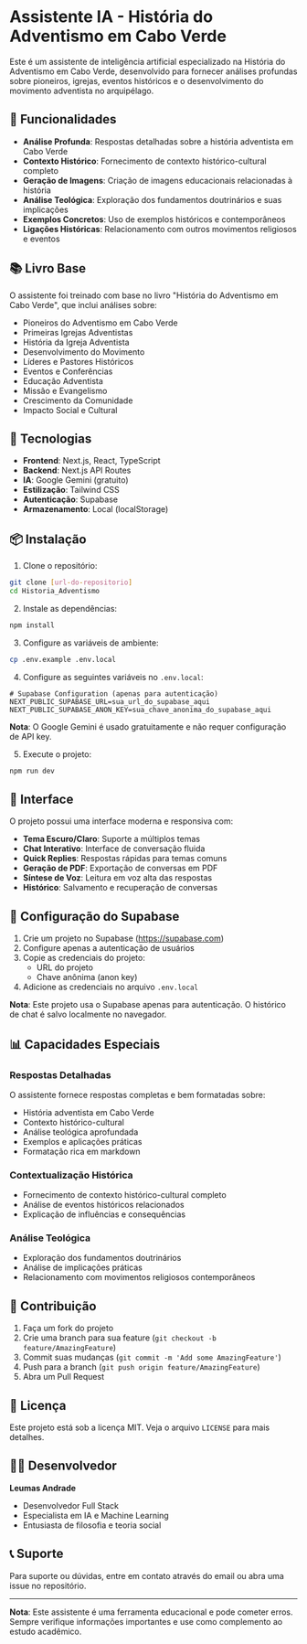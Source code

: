 # Assistente IA - História do Adventismo em Cabo Verde

Este é um assistente de inteligência artificial especializado na História do Adventismo em Cabo Verde, desenvolvido para fornecer análises profundas sobre pioneiros, igrejas, eventos históricos e o desenvolvimento do movimento adventista no arquipélago.

## 🎯 Funcionalidades

- **Análise Profunda**: Respostas detalhadas sobre a história adventista em Cabo Verde
- **Contexto Histórico**: Fornecimento de contexto histórico-cultural completo
- **Geração de Imagens**: Criação de imagens educacionais relacionadas à história
- **Análise Teológica**: Exploração dos fundamentos doutrinários e suas implicações
- **Exemplos Concretos**: Uso de exemplos históricos e contemporâneos
- **Ligações Históricas**: Relacionamento com outros movimentos religiosos e eventos

## 📚 Livro Base

O assistente foi treinado com base no livro "História do Adventismo em Cabo Verde", que inclui análises sobre:

- Pioneiros do Adventismo em Cabo Verde
- Primeiras Igrejas Adventistas
- História da Igreja Adventista
- Desenvolvimento do Movimento
- Líderes e Pastores Históricos
- Eventos e Conferências
- Educação Adventista
- Missão e Evangelismo
- Crescimento da Comunidade
- Impacto Social e Cultural

## 🚀 Tecnologias

- **Frontend**: Next.js, React, TypeScript
- **Backend**: Next.js API Routes
- **IA**: Google Gemini (gratuito)
- **Estilização**: Tailwind CSS
- **Autenticação**: Supabase
- **Armazenamento**: Local (localStorage)

## 📦 Instalação

1. Clone o repositório:
```bash
git clone [url-do-repositorio]
cd Historia_Adventismo
```

2. Instale as dependências:
```bash
npm install
```

3. Configure as variáveis de ambiente:
```bash
cp .env.example .env.local
```

4. Configure as seguintes variáveis no `.env.local`:
```
# Supabase Configuration (apenas para autenticação)
NEXT_PUBLIC_SUPABASE_URL=sua_url_do_supabase_aqui
NEXT_PUBLIC_SUPABASE_ANON_KEY=sua_chave_anonima_do_supabase_aqui
```

**Nota**: O Google Gemini é usado gratuitamente e não requer configuração de API key.

5. Execute o projeto:
```bash
npm run dev
```

## 🎨 Interface

O projeto possui uma interface moderna e responsiva com:

- **Tema Escuro/Claro**: Suporte a múltiplos temas
- **Chat Interativo**: Interface de conversação fluida
- **Quick Replies**: Respostas rápidas para temas comuns
- **Geração de PDF**: Exportação de conversas em PDF
- **Síntese de Voz**: Leitura em voz alta das respostas
- **Histórico**: Salvamento e recuperação de conversas

## 🔧 Configuração do Supabase

1. Crie um projeto no Supabase (https://supabase.com)
2. Configure apenas a autenticação de usuários
3. Copie as credenciais do projeto:
   - URL do projeto
   - Chave anônima (anon key)
4. Adicione as credenciais no arquivo `.env.local`

**Nota**: Este projeto usa o Supabase apenas para autenticação. O histórico de chat é salvo localmente no navegador.

## 📊 Capacidades Especiais

### Respostas Detalhadas
O assistente fornece respostas completas e bem formatadas sobre:
- História adventista em Cabo Verde
- Contexto histórico-cultural
- Análise teológica aprofundada
- Exemplos e aplicações práticas
- Formatação rica em markdown

### Contextualização Histórica
- Fornecimento de contexto histórico-cultural completo
- Análise de eventos históricos relacionados
- Explicação de influências e consequências

### Análise Teológica
- Exploração dos fundamentos doutrinários
- Análise de implicações práticas
- Relacionamento com movimentos religiosos contemporâneos

## 🤝 Contribuição

1. Faça um fork do projeto
2. Crie uma branch para sua feature (`git checkout -b feature/AmazingFeature`)
3. Commit suas mudanças (`git commit -m 'Add some AmazingFeature'`)
4. Push para a branch (`git push origin feature/AmazingFeature`)
5. Abra um Pull Request

## 📄 Licença

Este projeto está sob a licença MIT. Veja o arquivo `LICENSE` para mais detalhes.

## 👨‍💻 Desenvolvedor

**Leumas Andrade**
- Desenvolvedor Full Stack
- Especialista em IA e Machine Learning
- Entusiasta de filosofia e teoria social

## 📞 Suporte

Para suporte ou dúvidas, entre em contato através do email ou abra uma issue no repositório.

---

**Nota**: Este assistente é uma ferramenta educacional e pode cometer erros. Sempre verifique informações importantes e use como complemento ao estudo acadêmico.
